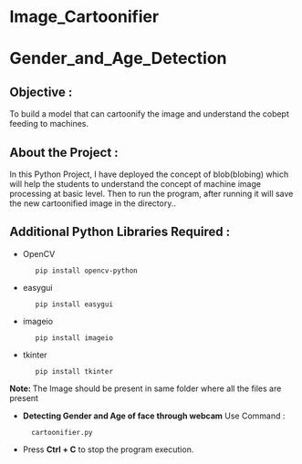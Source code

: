 # Image_Cartoonifier

# Gender_and_Age_Detection

<h2>Objective :</h2>
<p>To build a model that can cartoonify the image and understand the cobept feeding to machines.</p>

<h2>About the Project :</h2>
<p>In this Python Project, I have deployed the concept of blob(blobing) which will help the students to understand the concept of machine image processing at basic level. 
  Then to run the program, after running it will save the new cartoonified image in the directory..</p>

<h2>Additional Python Libraries Required :</h2>
<ul>
  <li>OpenCV</li>
  
       pip install opencv-python
</ul>
<ul>
  <li>easygui</li>
  
       pip install easygui
</ul>
<ul>
  <li>imageio</li>
  
       pip install imageio
</ul>
<ul>
 <li>tkinter</li>
  
       pip install tkinter
</ul>

  <p><b>Note: </b>The Image should be present in same folder where all the files are present</p> 
<ul>
  <li><b>Detecting Gender and Age of face through webcam</b> Use Command :</li>
  
      cartoonifier.py
</ul>
<ul>
  <li>Press <b>Ctrl + C</b> to stop the program execution.</li>
</ul>

